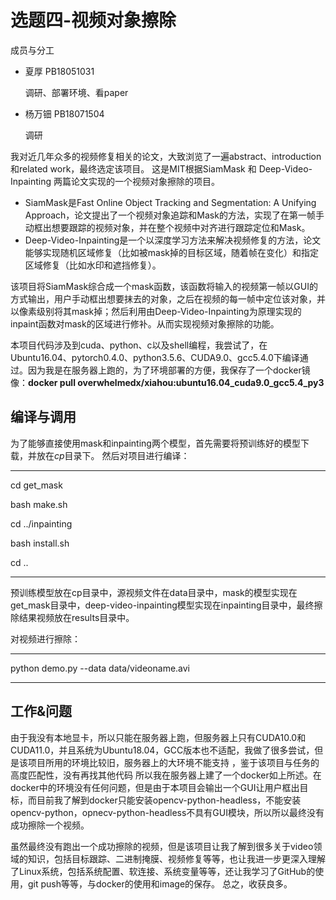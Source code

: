 # 选题四-视频对象擦除
成员与分工
- 夏厚 PB18051031 

  调研、部署环境、看paper
- 杨万钿 PB18071504

  调研

我对近几年众多的视频修复相关的论文，大致浏览了一遍abstract、introduction和related work，最终选定该项目。
这是MIT根据SiamMask 和 Deep-Video-Inpainting 两篇论文实现的一个视频对象擦除的项目。
- SiamMask是Fast Online Object Tracking and Segmentation: A Unifying Approach，论文提出了一个视频对象追踪和Mask的方法，实现了在第一帧手动框出想要跟踪的视频对象，并在整个视频中对齐进行跟踪定位和Mask。
- Deep-Video-Inpainting是一个以深度学习方法来解决视频修复的方法，论文能够实现随机区域修复（比如被mask掉的目标区域，随着帧在变化）和指定区域修复（比如水印和遮挡修复）。

该项目将SiamMask综合成一个mask函数，该函数将输入的视频第一帧以GUI的方式输出，用户手动框出想要抹去的对象，之后在视频的每一帧中定位该对象，并以像素级别将其mask掉；然后利用由Deep-Video-Inpainting为原理实现的inpaint函数对mask的区域进行修补。从而实现视频对象擦除的功能。

本项目代码涉及到cuda、python、c以及shell编程，我尝试了，在Ubuntu16.04、pytorch0.4.0、python3.5.6、CUDA9.0、gcc5.4.0下编译通过。因为我是在服务器上跑的，为了环境部署的方便，我保存了一个docker镜像：**docker pull overwhelmedx/xiahou:ubuntu16.04_cuda9.0_gcc5.4_py3**

## 编译与调用
为了能够直接使用mask和inpainting两个模型，首先需要将预训练好的模型下载，并放在*cp*目录下。
然后对项目进行编译：
***
cd get_mask

bash make.sh

cd ../inpainting

bash install.sh

cd ..
***
预训练模型放在cp目录中，源视频文件在data目录中，mask的模型实现在get_mask目录中，deep-video-inpainting模型实现在inpainting目录中，最终擦除结果视频放在results目录中。

对视频进行擦除：
***
python demo.py --data data/videoname.avi
***

## 工作&问题
由于我没有本地显卡，所以只能在服务器上跑，但服务器上只有CUDA10.0和CUDA11.0，并且系统为Ubuntu18.04，GCC版本也不适配，我做了很多尝试，但是该项目所用的环境比较旧，服务器上的大环境不能支持
，鉴于该项目与任务的高度匹配性，没有再找其他代码
所以我在服务器上建了一个docker如上所述。在docker中的环境没有任何问题，但是由于本项目会输出一个GUI让用户框出目标，而目前我了解到docker只能安装opencv-python-headless，不能安装opencv-python，opnecv-python-headless不具有GUI模块，所以所以最终没有成功擦除一个视频。

虽然最终没有跑出一个成功擦除的视频，但是该项目让我了解到很多关于video领域的知识，包括目标跟踪、二进制掩膜、视频修复等等，也让我进一步更深入理解了Linux系统，包括系统配置、软连接、系统变量等等，还让我学习了GitHub的使用，git push等等，与docker的使用和image的保存。
总之，收获良多。
